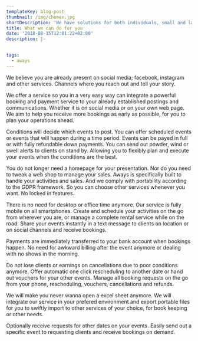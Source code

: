 ```yaml
---
templateKey: blog-post
thumbnail: /img/chemex.jpg
shortDescription: 'We have solutions for both individuals, small and larger outdoor providers'
title: What we can do for you
date: '2018-08-15T12:01:22+02:00'
description: |-

   
tags:
  - aways
---
```

 We believe you are already present on social media; facebook, instagram and other services. Channels where you reach out and tell your story. 



We offer a service so you in a very easy way can integrate a powerful booking and payment service to your already established postings and communications. Whether it is on social media or on your own web page. We aim to help you receive more bookings as early as possible, for you to plan your operations ahead. 



Conditions will decide which events to post. You can offer scheduled events or events that will happen during a time period. Events can be payed in full or with fully refundable down payments. You can send out powder, wind or swell alerts to clients on stand by. Allowing you to flexibly plan and execute your events when the conditions are the best. 



You do not longer need a homepage for your presentation. Nor do you need to tweak a web shop to manage your sales. Aways is specifically built to handle your activities and sales. And we comply with portability according to the GDPR framework. So you can choose other services whenever you want. No locked in features. 



There is no need for desktop or office time anymore. Our service is fully mobile on all smartphones. Create and schedule your activities on the go from wherever you are, or manage a complete rental service while on the road. Share your events instantly in a text message to clients on location or on social channels and receive bookings.



Payments are immediately transferred to your bank account when bookings happen. No need for awkward billing after the event anymore or dealing with no shows in the morning.



Do not lose clients or earnings on cancellations due to poor conditions anymore. Offer automatic one click rescheduling to another date or hand out vouchers for your other events. Manage all booking requests on the go from your phone, rescheduling, vouchers, cancellations and refunds. 



We will make you never wanna open a excel sheet anymore. We will integrate our service in your prefered environment and export portable files for you to swiftly import to other services of your choice, for book keeping or other needs.  



Optionally receive requests for other dates on your events. Easily send out a specific event to requesting clients and receive bookings on demand.
